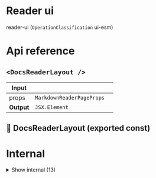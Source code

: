 # Reader ui

reader-ui (`OperationClassification` ui-esm)



# Api reference

## `<DocsReaderLayout />`

| Input      |    |    |
| ---------- | -- | -- |
| props | `MarkdownReaderPageProps` |  |
| **Output** | `JSX.Element`   |    |



## 📄 DocsReaderLayout (exported const)

# Internal

<details><summary>Show internal (13)</summary>
    
  # `<AugmentedWordComponent />`




| Input      |    |    |
| ---------- | -- | -- |
| props | { augmentedWord: `AugmentedWord`, <br />augmentedWordObject: `MappedObject<AugmentedWord>`, <br /> } |  |
| **Output** | `JSX.Element`   |    |



## `<Dictionary />`

| Input      |    |    |
| ---------- | -- | -- |
| props | { augmentedWordObject: `MappedObject<AugmentedWord>`, <br />word?: string, <br /> } |  |
| **Output** | `JSX.Element`   |    |



## `<Header />`

| Input      |    |    |
| ---------- | -- | -- |
| props | { publicBundleConfig?: {  }, <br /> } |  |
| **Output** | `JSX.Element`   |    |



## `<Layout />`

| Input      |    |    |
| ---------- | -- | -- |
| props | { publicBundleConfig?: {  }, <br />children: {  }, <br />augmentedWordObject?: `MappedObject<AugmentedWord>`, <br />menu: `MenuObjectType<FilePage>`, <br /> } |  |
| **Output** | `JSX.Element`   |    |



## `<ReaderPageContent />`

This is rendering a `WebMarkdownFile` and optionally navigation.


| Input      |    |    |
| ---------- | -- | -- |
| props | `ReaderPageContentProps` |  |
| **Output** | `JSX.Element`   |    |



## `<ReaderPageHeader />`

| Input      |    |    |
| ---------- | -- | -- |
| props | { markdownFile?: {  }, <br />projectRelativeMarkdownPath?: string, <br /> } |  |
| **Output** | `JSX.Element`   |    |



## 📄 AugmentedWordComponent (exported const)

## 📄 Dictionary (exported const)

## 📄 Header (exported const)

## 📄 Layout (exported const)

## 📄 ReaderPageContent (exported const)

This is rendering a `WebMarkdownFile` and optionally navigation.


## 📄 ReaderPageHeader (exported const)

## 📄 { useStore, StoreProvider } (exported const)

  </details>

